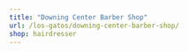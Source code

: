 ```yaml
---
title: "Downing Center Barber Shop"
url: /los-gatos/downing-center-barber-shop/
shop: hairdresser
---
```

